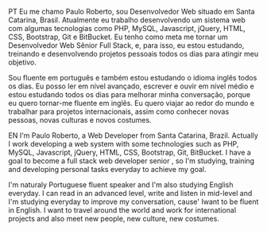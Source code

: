 PT
Eu me chamo Paulo Roberto, sou Desenvolvedor Web situado em Santa Catarina, Brasil. Atualmente eu trabalho desenvolvendo um sistema web com algumas tecnologias como PHP, MySQL, Javascript, jQuery, HTML, CSS, Bootstrap, Git e BitBucket. Eu tenho como meta me tornar um Desenvolvedor Web Sênior Full Stack, e, para isso, eu estou estudando, treinando e desenvolvendo projetos pessoais todos os dias para atingir meu objetivo.

Sou fluente em português e também estou estudando o idioma inglês todos os dias. Eu posso ler em nível avançado, escrever e ouvir em nível médio e estou estudando todos os dias para melhorar minha conversação, porque eu quero tornar-me fluente em inglês. Eu quero viajar ao redor do mundo e trabalhar para projetos internacionais, assim como conhecer novas pessoas, novas culturas e novos costumes.

EN
I'm Paulo Roberto, a Web Developer from Santa Catarina, Brazil. Actually I work developing a web system with some technologies such as PHP, MySQL, Javascript, jQuery, HTML, CSS, Bootstrap, Git, BitBucket. I have a goal to become a full stack web developer senior , so I'm studying, training and developing personal tasks everyday to achieve my goal.

I'm naturaly Portuguese fluent speaker and I'm also studying English everyday. I can read in an advanced level, write and listen in mid-level and I'm studying everyday to improve my conversation, cause' Iwant to be fluent in English. I want to travel around the world and work for international projects and also meet new people, new culture, new costumes.
